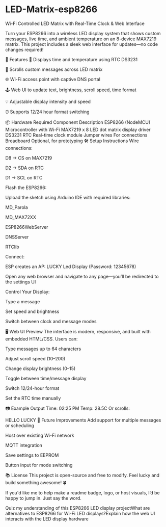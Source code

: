 # LED-Matrix-esp8266                        
Wi-Fi Controlled LED Matrix with Real-Time Clock & Web Interface

Turn your ESP8266 into a wireless LED display system that shows custom messages, live time, and ambient temperature on an 8-device MAX7219 matrix. This project includes a sleek web interface for updates—no code changes required!

🚀 Features
🧠 Displays time and temperature using RTC DS3231

💬 Scrolls custom messages across LED matrix

🌐 Wi-Fi access point with captive DNS portal

🕹️ Web UI to update text, brightness, scroll speed, time format

💡 Adjustable display intensity and speed

⏰ Supports 12/24 hour format switching

📦 Hardware Required
Component	Description
ESP8266 (NodeMCU)	Microcontroller with Wi-Fi
MAX7219 x 8	LED dot matrix display driver
DS3231 RTC	Real-time clock module
Jumper wires	For connections
Breadboard	Optional, for prototyping
🛠️ Setup Instructions
Wire connections:

D8 → CS on MAX7219

D2 → SDA on RTC

D1 → SCL on RTC

Flash the ESP8266:

Upload the sketch using Arduino IDE with required libraries:

MD_Parola

MD_MAX72XX

ESP8266WebServer

DNSServer

RTClib

Connect:

ESP creates an AP: LUCKY Led Display (Password: 12345678)

Open any web browser and navigate to any page—you’ll be redirected to the settings UI

Control Your Display:

Type a message

Set speed and brightness

Switch between clock and message modes

🖥️ Web UI Preview
The interface is modern, responsive, and built with embedded HTML/CSS. Users can:

Type messages up to 64 characters

Adjust scroll speed (10–200)

Change display brightness (0–15)

Toggle between time/message display

Switch 12/24-hour format

Set the RTC time manually

📷 Example Output
Time: 02:25 PM  Temp: 28.5C
Or scrolls:

HELLO LUCKY
🤖 Future Improvements
Add support for multiple messages or scheduling

Host over existing Wi-Fi network

MQTT integration

Save settings to EEPROM

Button input for mode switching

📚 License
This project is open-source and free to modify. Feel lucky and build something awesome! 🍀

If you'd like me to help make a readme badge, logo, or host visuals, I’d be happy to jump in. Just say the word.

Quiz my understanding of this ESP8266 LED display projectWhat are alternatives to ESP8266 for Wi-Fi LED displays?Explain how the web UI interacts with the LED display hardware
